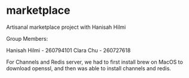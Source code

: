 # marketplace
Artisanal marketplace project with Hanisah Hilmi

Group Members:

Hanisah Hilmi - 260794101
Clara Chu - 260727618

For Channels and Redis server, we had to first install brew on MacOS to download openssl, and then was able to install channels and redis.



